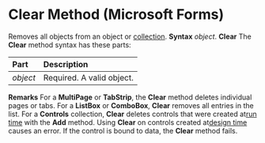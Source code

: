 
# Clear Method (Microsoft Forms)



Removes all objects from an object or [collection](b8bdf64f-5920-1ae9-16d0-b26d09524a30.md).
 **Syntax**
 _object_. **Clear**
The  **Clear** method syntax has these parts:


|**Part**|**Description**|
|:-----|:-----|
| _object_|Required. A valid object.|
 **Remarks**
For a  **MultiPage** or **TabStrip**, the **Clear** method deletes individual pages or tabs.
For a  **ListBox** or **ComboBox**, **Clear** removes all entries in the list.
For a  **Controls** collection, **Clear** deletes controls that were created at[run time](b8bdf64f-5920-1ae9-16d0-b26d09524a30.md) with the **Add** method. Using **Clear** on controls created at[design time](b8bdf64f-5920-1ae9-16d0-b26d09524a30.md) causes an error.
If the control is bound to data, the  **Clear** method fails.
